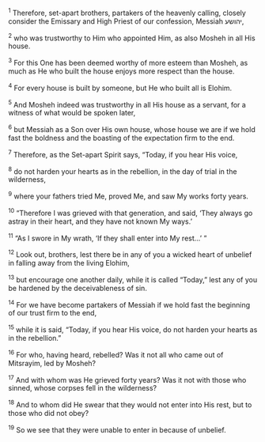 <sup>1</sup> Therefore, set-apart brothers, partakers of the heavenly calling, closely consider the Emissary and High Priest of our confession, Messiah יהושע,

<sup>2</sup> who was trustworthy to Him who appointed Him, as also Mosheh in all His house.

<sup>3</sup> For this One has been deemed worthy of more esteem than Mosheh, as much as He who built the house enjoys more respect than the house.

<sup>4</sup> For every house is built by someone, but He who built all is Elohim.

<sup>5</sup> And Mosheh indeed was trustworthy in all His house as a servant, for a witness of what would be spoken later,

<sup>6</sup> but Messiah as a Son over His own house, whose house we are if we hold fast the boldness and the boasting of the expectation firm to the end.

<sup>7</sup> Therefore, as the Set-apart Spirit says, “Today, if you hear His voice,

<sup>8</sup> do not harden your hearts as in the rebellion, in the day of trial in the wilderness,

<sup>9</sup> where your fathers tried Me, proved Me, and saw My works forty years.

<sup>10</sup> “Therefore I was grieved with that generation, and said, ‘They always go astray in their heart, and they have not known My ways.’

<sup>11</sup> “As I swore in My wrath, ‘If they shall enter into My rest...’ ”

<sup>12</sup> Look out, brothers, lest there be in any of you a wicked heart of unbelief in falling away from the living Elohim,

<sup>13</sup> but encourage one another daily, while it is called “Today,” lest any of you be hardened by the deceivableness of sin.

<sup>14</sup> For we have become partakers of Messiah if we hold fast the beginning of our trust firm to the end,

<sup>15</sup> while it is said, “Today, if you hear His voice, do not harden your hearts as in the rebellion.”

<sup>16</sup> For who, having heard, rebelled? Was it not all who came out of Mitsrayim, led by Mosheh?

<sup>17</sup> And with whom was He grieved forty years? Was it not with those who sinned, whose corpses fell in the wilderness?

<sup>18</sup> And to whom did He swear that they would not enter into His rest, but to those who did not obey?

<sup>19</sup> So we see that they were unable to enter in because of unbelief.

